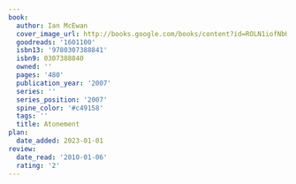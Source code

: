 ```yaml
---
book:
  author: Ian McEwan
  cover_image_url: http://books.google.com/books/content?id=ROLN1iofNbUC&printsec=frontcover&img=1&zoom=1&source=gbs_api
  goodreads: '1601100'
  isbn13: '9780307388841'
  isbn9: 0307388840
  owned: ''
  pages: '480'
  publication_year: '2007'
  series: ''
  series_position: '2007'
  spine_color: '#c49158'
  tags: ''
  title: Atonement
plan:
  date_added: 2023-01-01
review:
  date_read: '2010-01-06'
  rating: '2'
---
```

